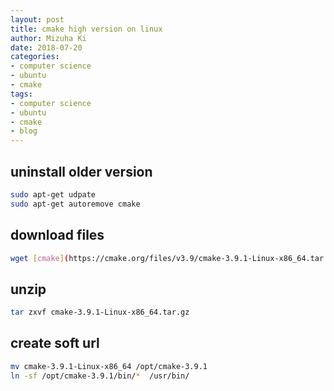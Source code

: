 ```yaml
---
layout: post
title: cmake high version on linux
author: Mizuha Ki
date: 2018-07-20
categories:
- computer science
- ubuntu
- cmake
tags:
- computer science
- ubuntu
- cmake
- blog
---
```


## uninstall older version
```bash
sudo apt-get udpate
sudo apt-get autoremove cmake
```

## download files
```bash
wget [cmake](https://cmake.org/files/v3.9/cmake-3.9.1-Linux-x86_64.tar.gz)
```

## unzip
```bash
tar zxvf cmake-3.9.1-Linux-x86_64.tar.gz
```

## create soft url
```bash
mv cmake-3.9.1-Linux-x86_64 /opt/cmake-3.9.1
ln -sf /opt/cmake-3.9.1/bin/*  /usr/bin/
```